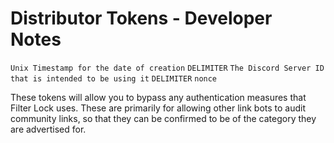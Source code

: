 # Distributor Tokens - Developer Notes

`Unix Timestamp for the date of creation` `DELIMITER` `The Discord Server ID that is intended to be using it` `DELIMITER` `nonce`

These tokens will allow you to bypass any authentication measures that Filter Lock uses. These are primarily for allowing other link bots to audit community links, so that they can be confirmed to be of the category they are advertised for.
